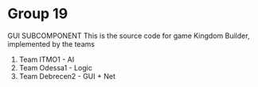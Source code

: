 Group 19
==================
GUI SUBCOMPONENT
This is the source code for game Kingdom Builder, implemented by the teams

1. Team ITMO1 - AI
2. Team Odessa1 - Logic
3. Team Debrecen2 - GUI + Net